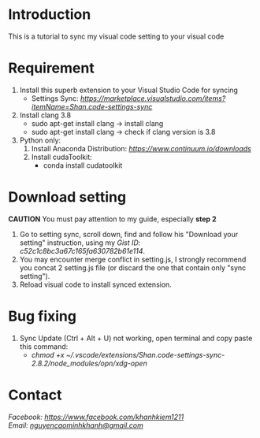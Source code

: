 # Introduction
This is a tutorial to sync my visual code setting to your visual code

# Requirement
1. Install this superb extension to your Visual Studio Code for syncing
    - Settings Sync: *https://marketplace.visualstudio.com/items?itemName=Shan.code-settings-sync*
1. Install clang 3.8
    - sudo apt-get install clang -> install clang
    - sudo apt-get install clang -> check if clang version is 3.8
1. Python only:  
    1. Install Anaconda Distribution: *https://www.continuum.io/downloads*
    1. Install cudaToolkit: 
        - conda install cudatoolkit
# Download setting
**CAUTION** You must pay attention to my guide, especially **step 2**
1. Go to setting sync, scroll down, find and follow his "Download your setting" instruction, using my *Gist ID: c52c1c8bc3a67c165fa630782b61e114*.
1. You may encounter merge conflict in setting.js, I strongly recommend you concat 2 setting.js file (or discard the one that contain only "sync setting").
1. Reload visual code to install synced extension.
# Bug fixing
1. Sync Update (Ctrl + Alt + U) not working, open terminal and copy paste this command:
    - *chmod +x ~/.vscode/extensions/Shan.code-settings-sync-2.8.2/node_modules/opn/xdg-open*

# Contact
*Facebook: https://www.facebook.com/khanhkiem1211*  
*Email: nguyencaominhkhanh@gmail.com*
